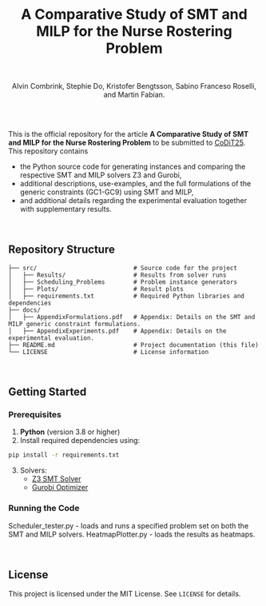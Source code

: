 
<br>
<h1 align="center">A Comparative Study of SMT and MILP for the Nurse Rostering Problem</h1>
<br>

<p align="center">
  Alvin Combrink, Stephie Do, Kristofer Bengtsson, Sabino Franceso Roselli, and Martin Fabian.
</p>
<br>
<br>

This is the official repository for the article **A Comparative Study of SMT and MILP for the Nurse Rostering Problem** to be submitted to [CoDiT25](https://www.codit2025.org/). This repository contains
- the Python source code for generating instances and comparing the respective SMT and MILP solvers Z3 and Gurobi,
- additional descriptions, use-examples, and the full formulations of the generic constraints (GC1-GC9) using SMT and MILP,
- and additional details regarding the experimental evaluation together with supplementary results.
<br>

## Repository Structure

```
├── src/                           # Source code for the project
│   ├── Results/                   # Results from solver runs
│   ├── Scheduling_Problems        # Problem instance generators
│   ├── Plots/                     # Result plots
│   ├── requirements.txt           # Required Python libraries and dependencies
├── docs/
│   ├── AppendixFormulations.pdf   # Appendix: Details on the SMT and MILP generic constraint formulations.
│   ├── AppendixExperiments.pdf    # Appendix: Details on the experimental evaluation.
├── README.md                      # Project documentation (this file)
└── LICENSE                        # License information
```


<br>

## Getting Started

### Prerequisites

1. **Python** (version 3.8 or higher)
2. Install required dependencies using:

```bash
pip install -r requirements.txt
```

3. Solvers:
    - [Z3 SMT Solver](https://github.com/Z3Prover/z3)
    - [Gurobi Optimizer](https://www.gurobi.com)

### Running the Code

Scheduler_tester.py - loads and runs a specified problem set on both the SMT and MILP solvers.
HeatmapPlotter.py - loads the results as heatmaps. 


<br>

## License

This project is licensed under the MIT License. See `LICENSE` for details.


